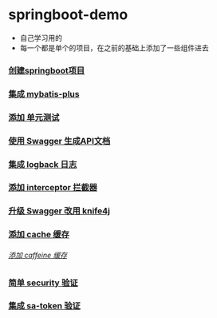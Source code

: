 # springboot-demo
+ 自己学习用的   
+ 每一个都是单个的项目，在之前的基础上添加了一些组件进去
### [创建springboot项目](https://github.com/lijiepersion/springboot-demo/blob/main/springboot-start/HELP.md)
### [集成 mybatis-plus](https://github.com/lijiepersion/springboot-demo/blob/main/springboot-mybatis-plus/HELP.md)
### [添加 单元测试](https://github.com/lijiepersion/springboot-demo/blob/main/springboot-test/HELP.md)
### [使用 Swagger 生成API文档](https://github.com/lijiepersion/springboot-demo/blob/main/springboot-swagger/HELP.md)
### [集成 logback 日志](https://github.com/lijiepersion/springboot-demo/blob/main/springboot-logger/HELP.md)
### [添加 interceptor 拦截器](https://github.com/lijiepersion/springboot-demo/blob/main/springboot-interceptor/HELP.md)
### [升级 Swagger 改用 knife4j ](https://github.com/lijiepersion/springboot-demo/blob/main/springboot-knife4j/HELP.md)
### [添加 cache 缓存 ](https://github.com/lijiepersion/springboot-demo/blob/main/springboot-cache/HELP.md)
###### [添加 caffeine 缓存 ](https://github.com/bujian-self/springboot-demo/blob/main/springboot-caffeine/HELP.md)
### [简单 security 验证 ](https://github.com/bujian-self/springboot-demo/blob/main/springboot-security/HELP.md)
### [集成 sa-token 验证 ](https://github.com/bujian-self/springboot-demo/blob/main/springboot-satoken/HELP.md)
